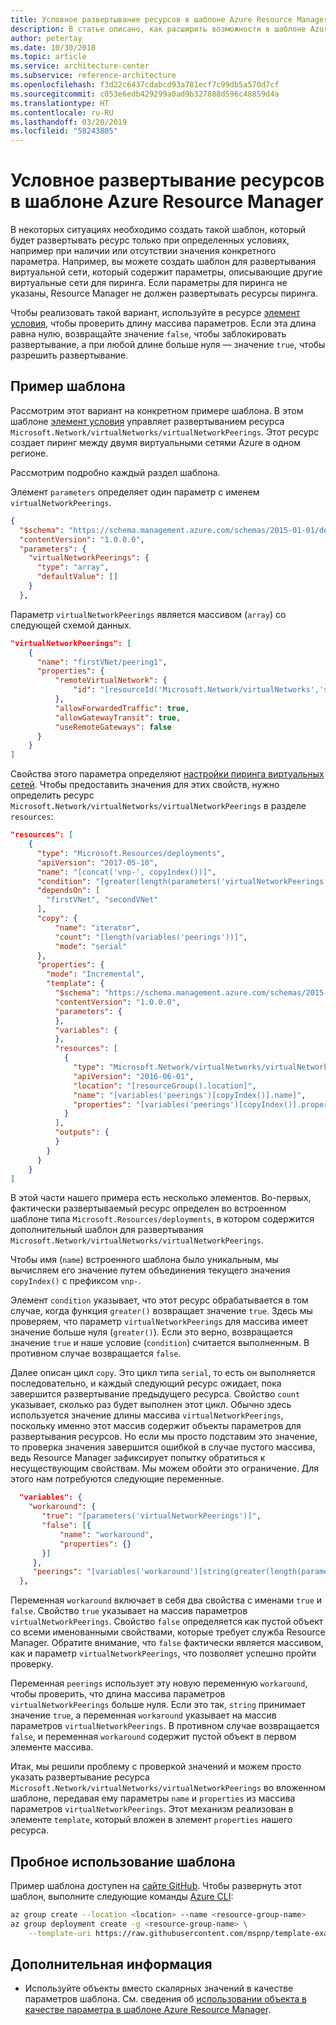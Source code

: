 ```yaml
---
title: Условное развертывание ресурсов в шаблоне Azure Resource Manager
description: В статье описано, как расширить возможности в шаблоне Azure Resource Manager за счет условного развертывания ресурсов в зависимости от значения определенного параметра.
author: petertay
ms.date: 10/30/2018
ms.topic: article
ms.service: architecture-center
ms.subservice: reference-architecture
ms.openlocfilehash: f3d22c6437cdabcd93a781ecf7c99db5a570d7cf
ms.sourcegitcommit: c053e6edb429299a0ad9b327888d596c48859d4a
ms.translationtype: HT
ms.contentlocale: ru-RU
ms.lasthandoff: 03/20/2019
ms.locfileid: "58243805"
---
```

# <a name="conditionally-deploy-a-resource-in-an-azure-resource-manager-template"></a>Условное развертывание ресурсов в шаблоне Azure Resource Manager

В некоторых ситуациях необходимо создать такой шаблон, который будет развертывать ресурс только при определенных условиях, например при наличии или отсутствии значения конкретного параметра. Например, вы можете создать шаблон для развертывания виртуальной сети, который содержит параметры, описывающие другие виртуальные сети для пиринга. Если параметры для пиринга не указаны, Resource Manager не должен развертывать ресурсы пиринга.

Чтобы реализовать такой вариант, используйте в ресурсе [элемент условия][azure-resource-manager-condition], чтобы проверить длину массива параметров. Если эта длина равна нулю, возвращайте значение `false`, чтобы заблокировать развертывание, а при любой длине больше нуля — значение `true`, чтобы разрешить развертывание.

## <a name="example-template"></a>Пример шаблона

Рассмотрим этот вариант на конкретном примере шаблона. В этом шаблоне [элемент условия][azure-resource-manager-condition] управляет развертыванием ресурса `Microsoft.Network/virtualNetworks/virtualNetworkPeerings`. Этот ресурс создает пиринг между двумя виртуальными сетями Azure в одном регионе.

Рассмотрим подробно каждый раздел шаблона.

Элемент `parameters` определяет один параметр с именем `virtualNetworkPeerings`.

```json
{
  "$schema": "https://schema.management.azure.com/schemas/2015-01-01/deploymentTemplate.json#",
  "contentVersion": "1.0.0.0",
  "parameters": {
    "virtualNetworkPeerings": {
      "type": "array",
      "defaultValue": []
    }
  },
```

Параметр `virtualNetworkPeerings` является массивом (`array`) со следующей схемой данных.

```json
"virtualNetworkPeerings": [
    {
      "name": "firstVNet/peering1",
      "properties": {
          "remoteVirtualNetwork": {
              "id": "[resourceId('Microsoft.Network/virtualNetworks','secondVNet')]"
          },
          "allowForwardedTraffic": true,
          "allowGatewayTransit": true,
          "useRemoteGateways": false
      }
    }
]
```

Свойства этого параметра определяют [настройки пиринга виртуальных сетей][vnet-peering-resource-schema]. Чтобы предоставить значения для этих свойств, нужно определить ресурс `Microsoft.Network/virtualNetworks/virtualNetworkPeerings` в разделе `resources`:

```json
"resources": [
    {
      "type": "Microsoft.Resources/deployments",
      "apiVersion": "2017-05-10",
      "name": "[concat('vnp-', copyIndex())]",
      "condition": "[greater(length(parameters('virtualNetworkPeerings')), 0)]",
      "dependsOn": [
        "firstVNet", "secondVNet"
      ],
      "copy": {
          "name": "iterator",
          "count": "[length(variables('peerings'))]",
          "mode": "serial"
      },
      "properties": {
        "mode": "Incremental",
        "template": {
          "$schema": "https://schema.management.azure.com/schemas/2015-01-01/deploymentTemplate.json#",
          "contentVersion": "1.0.0.0",
          "parameters": {
          },
          "variables": {
          },
          "resources": [
            {
              "type": "Microsoft.Network/virtualNetworks/virtualNetworkPeerings",
              "apiVersion": "2016-06-01",
              "location": "[resourceGroup().location]",
              "name": "[variables('peerings')[copyIndex()].name]",
              "properties": "[variables('peerings')[copyIndex()].properties]"
            }
          ],
          "outputs": {
          }
        }
      }
    }
]
```

В этой части нашего примера есть несколько элементов. Во-первых, фактически развертываемый ресурс определен во встроенном шаблоне типа `Microsoft.Resources/deployments`, в котором содержится дополнительный шаблон для развертывания `Microsoft.Network/virtualNetworks/virtualNetworkPeerings`.

Чтобы имя (`name`) встроенного шаблона было уникальным, мы вычисляем его значение путем объединения текущего значения `copyIndex()` с префиксом `vnp-`.

Элемент `condition` указывает, что этот ресурс обрабатывается в том случае, когда функция `greater()` возвращает значение `true`. Здесь мы проверяем, что параметр `virtualNetworkPeerings` для массива имеет значение больше нуля (`greater()`). Если это верно, возвращается значение `true` и наше условие (`condition`) считается выполненным. В противном случае возвращается `false`.

Далее описан цикл `copy`. Это цикл типа `serial`, то есть он выполняется последовательно, и каждый следующий ресурс ожидает, пока завершится развертывание предыдущего ресурса. Свойство `count` указывает, сколько раз будет выполнен этот цикл. Обычно здесь используется значение длины массива `virtualNetworkPeerings`, поскольку именно этот массив содержит объекты параметров для развертывания ресурсов. Но если мы просто подставим это значение, то проверка значения завершится ошибкой в случае пустого массива, ведь Resource Manager зафиксирует попытку обратиться к несуществующим свойствам. Мы можем обойти это ограничение. Для этого нам потребуются следующие переменные.

```json
  "variables": {
    "workaround": {
       "true": "[parameters('virtualNetworkPeerings')]",
       "false": [{
           "name": "workaround",
           "properties": {}
       }]
     },
     "peerings": "[variables('workaround')[string(greater(length(parameters('virtualNetworkPeerings')), 0))]]"
  },
```

Переменная `workaround` включает в себя два свойства с именами `true` и `false`. Свойство `true` указывает на массив параметров `virtualNetworkPeerings`. Свойство `false` определяется как пустой объект со всеми именованными свойствами, которые требует служба Resource Manager. Обратите внимание, что `false` фактически является массивом, как и параметр `virtualNetworkPeerings`, что позволяет успешно пройти проверку.

Переменная `peerings` использует эту новую переменную `workaround`, чтобы проверить, что длина массива параметров `virtualNetworkPeerings` больше нуля. Если это так, `string` принимает значение `true`, а переменная `workaround` указывает на массив параметров `virtualNetworkPeerings`. В противном случае возвращается `false`, и переменная `workaround` содержит пустой объект в первом элементе массива.

Итак, мы решили проблему с проверкой значений и можем просто указать развертывание ресурса `Microsoft.Network/virtualNetworks/virtualNetworkPeerings` во вложенном шаблоне, передавая ему параметры `name` и `properties` из массива параметров `virtualNetworkPeerings`. Этот механизм реализован в элементе `template`, который вложен в элемент `properties` нашего ресурса.

## <a name="try-the-template"></a>Пробное использование шаблона

Пример шаблона доступен на [сайте GitHub][github]. Чтобы развернуть этот шаблон, выполните следующие команды [Azure CLI][cli]:

```bash
az group create --location <location> --name <resource-group-name>
az group deployment create -g <resource-group-name> \
    --template-uri https://raw.githubusercontent.com/mspnp/template-examples/master/example2-conditional/deploy.json
```

## <a name="next-steps"></a>Дополнительная информация

* Используйте объекты вместо скалярных значений в качестве параметров шаблона. См. сведения об [использовании объекта в качестве параметра в шаблоне Azure Resource Manager](./objects-as-parameters.md).

<!-- links -->
[azure-resource-manager-condition]: /azure/azure-resource-manager/resource-manager-templates-resources#condition
[azure-resource-manager-variable]: /azure/azure-resource-manager/resource-group-authoring-templates#variables
[vnet-peering-resource-schema]: /azure/templates/microsoft.network/virtualnetworks/virtualnetworkpeerings
[cli]: /cli/azure/?view=azure-cli-latest
[github]: https://github.com/mspnp/template-examples
